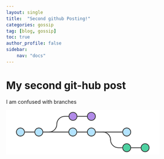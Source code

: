 ```yaml
---
layout: single
title:  "Second github Posting!"
categories: gossip
tag: [blog, gossip]
toc: true
author_profile: false
sidebar:
    nav: "docs"
---
```


# My second git-hub post
I am confused with branches

![branches](../images/2022-02-15-second/branches.png)

